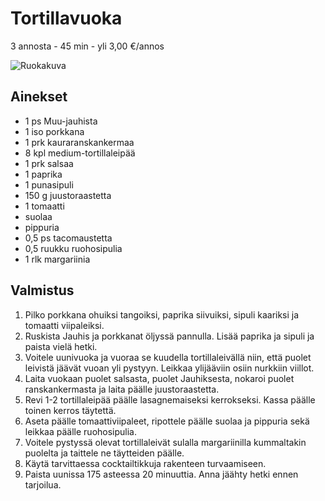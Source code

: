 # Tortillavuoka
3 annosta - 45 min - yli 3,00 €/annos

![Ruokakuva](https://raw.githubusercontent.com/sjaks/cookbook/master/.pic/placeholder.png)

## Ainekset
- 1 ps Muu-jauhista
- 1 iso porkkana
- 1 prk kauraranskankermaa
- 8 kpl medium-tortillaleipää
- 1 prk salsaa
- 1 paprika
- 1 punasipuli
- 150 g juustoraastetta
- 1 tomaatti
- suolaa
- pippuria
- 0,5 ps tacomaustetta
- 0,5 ruukku ruohosipulia
- 1 rlk margariinia

## Valmistus
1. Pilko porkkana ohuiksi tangoiksi, paprika siivuiksi, sipuli kaariksi ja tomaatti viipaleiksi.
2. Ruskista Jauhis ja porkkanat öljyssä pannulla. Lisää paprika ja sipuli ja paista vielä hetki.
3. Voitele uunivuoka ja vuoraa se kuudella tortillaleivällä niin, että puolet leivistä jäävät vuoan yli pystyyn. Leikkaa ylijääviin osiin nurkkiin viillot.
4. Laita vuokaan puolet salsasta, puolet Jauhiksesta, nokaroi puolet ranskankermasta ja laita päälle juustoraastetta.
5. Revi 1-2 tortillaleipää päälle lasagnemaiseksi kerrokseksi. Kassa päälle toinen kerros täytettä.
6. Aseta päälle tomaattiviipaleet, ripottele päälle suolaa ja pippuria sekä leikkaa päälle ruohosipulia.
7. Voitele pystyssä olevat tortillaleivät sulalla margariinilla kummaltakin puolelta ja taittele ne täytteiden päälle.
8. Käytä tarvittaessa cocktailtikkuja rakenteen turvaamiseen.
9. Paista uunissa 175 asteessa 20 minuuttia. Anna jäähty hetki ennen tarjoilua.
